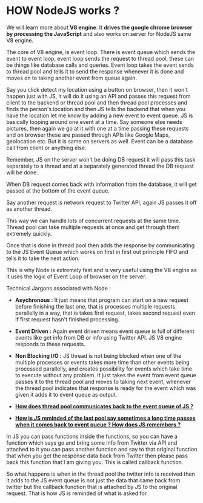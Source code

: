 # HOW NodeJS works ?

We will learn more about **V8 engine**. It **drives the google chrome browser by processing the JavaScript** and also works on server for NodeJS same V8 engine.

The core of V8 engine, is event loop. There is event queue which sends the event to event loop, event loop sends the request to thread pool, these can be things like database
calls and queries. Event loop takes the event sends to thread pool and tells it to send the response whenever it is done and moves on to taking another event from queue again.

Say you click detect my location using a button on browser, then it won't happen just with JS, it will do it using an API and passes this request from client to the backend or thread pool and then thread pool processes and finds the person's location and then JS tells the backend that when you have the location let me know by adding a new event to event queue. JS is basically looping around one event at a time. Say someone else needs pictures, then again we go at it with one at a time passing these requests and on 
browser these are passed through APIs like Google Maps, geolocation etc. But it is same on servers as well. Event can be a database call from client or anything else.

Remember, JS on the server won't be doing DB request it will pass this task separately to a thread and at a separately generated thread the DB request will be done.

When DB request comes back with information from the database, it will get passed at the bottom of the event queue. 

Say another request is network request to Twitter API, again JS passes it off as another thread.

This way we can handle lots of concurrent requests at the same time. Thread pool can take multiple requests at once and get through them extremely quickly.

Once that is done in thread pool then adds the response by communicating to the JS Event Queue which works on first in first out principle FIFO and tells it to take the next action.

This is why Node is extremely fast and is very useful using the V8 engine as it uses the logic of Event Loop of browser on the server.

Technical Jargons associated with Node :

- **Asychronous :** It just means that program can start on a new request before finishing the last one, that is processes multiple requests parallelly in a way, that is takes first
  request, takes second request even if first request hasn't finished processing.

- **Event Driven :** Again event driven means event queue is full of different events like get info from DB or info using Twitter API. JS V8 engine responds to these requests.

- **Non Blocking I/O :** JS thread is not being blocked when one of the multiple processes or events takes more time than other events being processed parallelly, and creates
  possibility for events which take time to execute without any problem. It just takes the event from event queue passes it to the thread pool and moves to taking next event,
  whenever the thread pool indicates that response is ready for the event which was given it adds it to event queue as output.

- **<u>How does thread pool communicates back to the event queue of JS ?</u>**
- **<u>How is JS reminded of the last pool say sometimes a long time passes when it comes back to event queue ? How does JS remembers ?</u>**

In JS you can pass functions inside the functions, so you can have a function which says go and bring some info from Twitter via API and attached to it you can pass another function and say to that original function that when you get the response data back from Twitter then please pass back this function that I am giving you. This is called callback function.

So what happens is when in the thread pool the twitter info is received then it adds to the JS event queue is not just the data that came back from twitter but the callback
function that is attached by JS to the original request. That is how JS is reminded of what is asked for.
